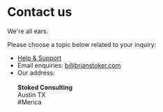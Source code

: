 # Contact us

<p class="description">We're all ears.</p>

Please choose a topic below related to your inquiry:

- [Help & Support](https://stokedconsulting.com/)
- Email enquiries: [b@brianstoker.com](mailto:b@stokedconsulting.com)
- Our address:<br /><br />
  **Stoked Consulting**<br />
  Austin TX<br />
  #Merica<br />
  
